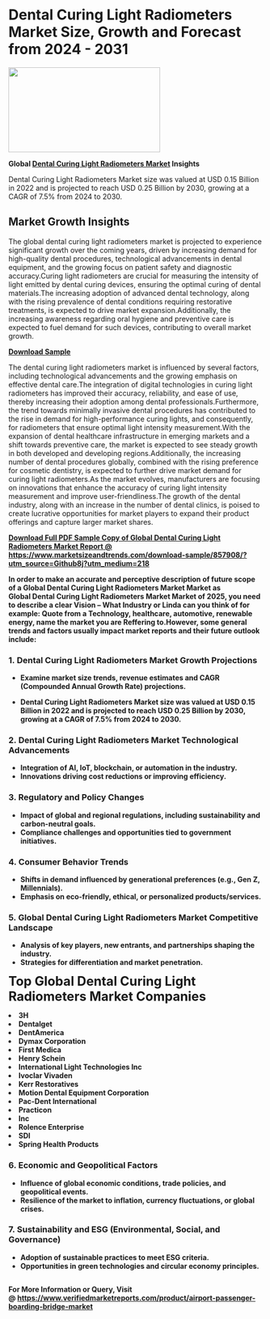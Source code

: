 <H1>Dental Curing Light Radiometers Market Size, Growth and Forecast from 2024 - 2031</H1><img class="aligncenter size-medium wp-image-584254" src="https://thirdeyenews.in/wp-content/uploads/2024/09/Global-Market-Research-300x168.jpeg" alt="" width="300" height="168" /><p><strong>Global&nbsp;<a href="https://www.marketsizeandtrends.com/download-sample/857908/?utm_source=Github8j?utm_medium=218">Dental Curing Light Radiometers Market</a> Insights</strong></p><p>Dental Curing Light Radiometers Market size was valued at USD 0.15 Billion in 2022 and is projected to reach USD 0.25 Billion by 2030, growing at a CAGR of 7.5% from 2024 to 2030.</p><p><h2>Market Growth Insights</h2> <p>The global dental curing light radiometers market is projected to experience significant growth over the coming years, driven by increasing demand for high-quality dental procedures, technological advancements in dental equipment, and the growing focus on patient safety and diagnostic accuracy.Curing light radiometers are crucial for measuring the intensity of light emitted by dental curing devices, ensuring the optimal curing of dental materials.The increasing adoption of advanced dental technology, along with the rising prevalence of dental conditions requiring restorative treatments, is expected to drive market expansion.Additionally, the increasing awareness regarding oral hygiene and preventive care is expected to fuel demand for such devices, contributing to overall market growth.</p> <p><strong><a href="#">Download Sample</a></strong></p> <p>The dental curing light radiometers market is influenced by several factors, including technological advancements and the growing emphasis on effective dental care.The integration of digital technologies in curing light radiometers has improved their accuracy, reliability, and ease of use, thereby increasing their adoption among dental professionals.Furthermore, the trend towards minimally invasive dental procedures has contributed to the rise in demand for high-performance curing lights, and consequently, for radiometers that ensure optimal light intensity measurement.With the expansion of dental healthcare infrastructure in emerging markets and a shift towards preventive care, the market is expected to see steady growth in both developed and developing regions.Additionally, the increasing number of dental procedures globally, combined with the rising preference for cosmetic dentistry, is expected to further drive market demand for curing light radiometers.As the market evolves, manufacturers are focusing on innovations that enhance the accuracy of curing light intensity measurement and improve user-friendliness.The growth of the dental industry, along with an increase in the number of dental clinics, is poised to create lucrative opportunities for market players to expand their product offerings and capture larger market shares.<p><strong><a href="#"></p><p><span class=""><strong>Download Full PDF Sample Copy of Global Dental Curing Light Radiometers Market Report</strong> @ <a href="https://www.marketsizeandtrends.com/download-sample/857908/?utm_source=Github8j?utm_medium=218" target="_blank">https://www.marketsizeandtrends.com/download-sample/857908/?utm_source=Github8j?utm_medium=218</a></span></p><p>In order to make an accurate and perceptive description of future scope of a Global&nbsp;Dental Curing Light Radiometers Market Market as Global&nbsp;Dental Curing Light Radiometers Market Market of 2025, you need to describe a clear Vision &ndash; What Industry or Linda can you think of for example: Quote from a Technology, healthcare, automotive, renewable energy, name the market you are Reffering to.However, some general trends and factors usually impact market reports and their future outlook include:</p><h3>1.&nbsp;<strong>Dental Curing Light Radiometers Market Growth Projections</strong></h3><ul><li>Examine market size trends, revenue estimates and CAGR (Compounded Annual Growth Rate) projections.</li><li><p>Dental Curing Light Radiometers Market size was valued at USD 0.15 Billion in 2022 and is projected to reach USD 0.25 Billion by 2030, growing at a CAGR of 7.5% from 2024 to 2030.</p></li></ul><h3>2.&nbsp;<strong>Dental Curing Light Radiometers Market Technological Advancements</strong></h3><ul><li>Integration of AI, IoT, blockchain, or automation in the industry.</li><li>Innovations driving cost reductions or improving efficiency.</li></ul><h3>3.&nbsp;<strong>Regulatory and Policy Changes</strong></h3><ul><li>Impact of global and regional regulations, including sustainability and carbon-neutral goals.</li><li>Compliance challenges and opportunities tied to government initiatives.</li></ul><h3>4.&nbsp;<strong>Consumer Behavior Trends</strong></h3><ul><li>Shifts in demand influenced by generational preferences (e.g., Gen Z, Millennials).</li><li>Emphasis on eco-friendly, ethical, or personalized products/services.</li></ul><h3>5.&nbsp;<strong>Global Dental Curing Light Radiometers Market Competitive Landscape</strong></h3><ul><li>Analysis of key players, new entrants, and partnerships shaping the industry.</li><li>Strategies for differentiation and market penetration.</li></ul><p data-pm-slice="1 1 []"><span style="color: inherit; font-family: inherit; font-size: 25px;">Top Global Dental Curing Light Radiometers Market Companies</span></p><div class="" data-test-id=""><p><li>3H</li><li> Dentalget</li><li> DentAmerica</li><li> Dymax Corporation</li><li> First Medica</li><li> Henry Schein</li><li> International Light Technologies Inc</li><li> Ivoclar Vivaden</li><li> Kerr Restoratives</li><li> Motion Dental Equipment Corporation</li><li> Pac-Dent International</li><li> Practicon</li><li> Inc</li><li> Rolence Enterprise</li><li> SDI</li><li> Spring Health Products</li></p></div><h3>6.&nbsp;<strong>Economic and Geopolitical Factors</strong></h3><ul><li>Influence of global economic conditions, trade policies, and geopolitical events.</li><li>Resilience of the market to inflation, currency fluctuations, or global crises.</li></ul><h3>7.&nbsp;<strong>Sustainability and ESG (Environmental, Social, and Governance)</strong></h3><ul><li>Adoption of sustainable practices to meet ESG criteria.</li><li>Opportunities in green technologies and circular economy principles.</li></ul><h2><strong style="font-size: 14px;">For More Information or Query, Visit @&nbsp;</strong><a style="background-color: #ffffff; font-size: 14px;" href="https://www.marketsizeandtrends.com/report/dental-curing-light-radiometers-market/" target="_blank">https://www.verifiedmarketreports.com/product/airport-passenger-boarding-bridge-market</a></h2>